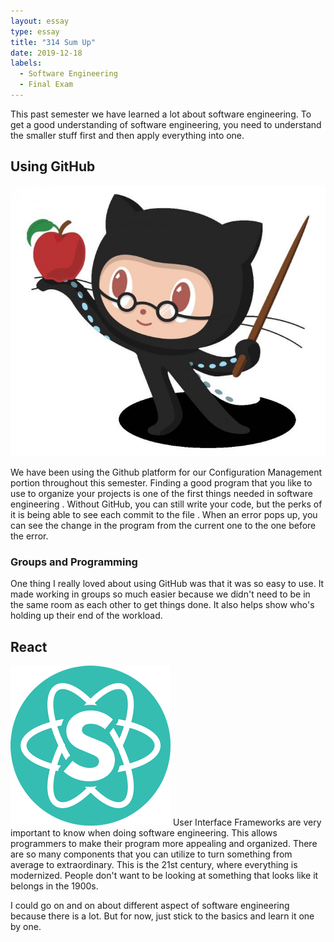 ```yaml
---
layout: essay
type: essay
title: "314 Sum Up"
date: 2019-12-18
labels:
  - Software Engineering
  - Final Exam
---
```


This past semester we have learned a lot about software engineering. To get a good understanding of software
 engineering, you need to understand the smaller stuff first and then apply everything into one.
 
## Using GitHub
<img class="ui medium right floated image" src="../images/github.jpg">

We have been using the Github platform for our Configuration Management portion throughout this semester. Finding a good
 program that you like to use to organize your projects is one of the first things needed in software engineering
 . Without GitHub, you can still write your code, but the perks of it is being able to see each commit to the file
 . When an error pops up, you can see the change in the program from the current one to the one before the error. 
 
 ### Groups and Programming
 One thing I really loved about using GitHub was that it was so easy to use. It made working in groups so much easier
  because we didn't need to be in the same room as each other to get things done. It also helps show who's holding up
   their end of the workload. 
 
## React
<img class="ui medium left floated image" src="../images/react.png">
User Interface Frameworks are very important to know when doing software engineering. This allows programmers to make
 their program more appealing and organized. There are so many components that you can utilize to turn something from
  average to extraordinary. This is the 21st century, where everything is modernized. People don't want to be looking
   at something that looks like it belongs in the 1900s. 
   
I could go on and on about different aspect of software engineering because there is a lot. But for now, just stick
 to the basics and learn it one by one.
